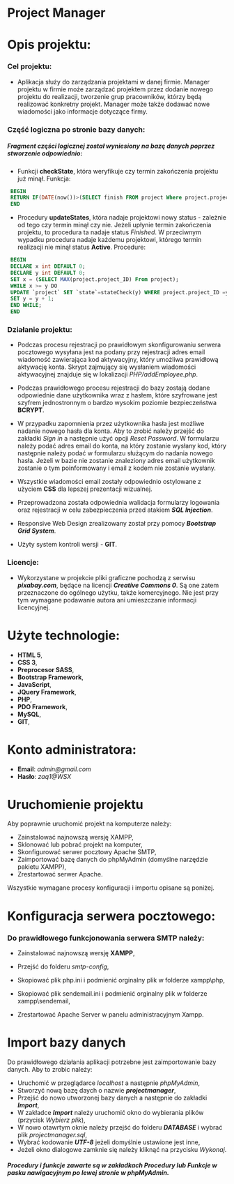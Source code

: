 # Project Manager

# Opis projektu:

### Cel projektu:

- Aplikacja służy do zarządzania projektami w danej firmie. Manager projektu w firmie może zarządzać projektem przez dodanie nowego projektu do realizacji, tworzenie grup pracowników, którzy będą realizować konkretny projekt. Manager może także dodawać nowe wiadomości jako informacje dotyczące firmy.

### Część logiczna po stronie bazy danych:

##### Fragment części logicznej został wyniesiony na bazę danych poprzez stworzenie odpowiednio:

- Funkcji **checkState**, która weryfikuje czy termin zakończenia projektu już minął. Funkcja:

```sql
 BEGIN
 RETURN IF(DATE(now())>(SELECT finish FROM project Where project.project_ID = ID_Project), "Closed", "Active");
 END
```

- Procedury **updateStates**, która nadaje projektowi nowy status - zależnie od tego czy termin minął czy nie. Jeżeli upłynie termin zakończenia projektu, to procedura ta nadaje status _Finished_. W przeciwnym wypadku procedura nadaje każdemu projektowi, którego termin realizacji nie minął status **Active**. Procedure:

```sql
 BEGIN
 DECLARE x int DEFAULT 0;
 DECLARE y int DEFAULT 0;
 SET x = (SELECT MAX(project.project_ID) From project);
 WHILE x >= y DO
 UPDATE `project` SET `state`=stateCheck(y) WHERE project.project_ID =y;
 SET y = y + 1;
 END WHILE;
 END
```

### Działanie projektu:

- Podczas procesu rejestracji po prawidłowym skonfigurowaniu serwera pocztowego wysyłana jest na podany przy rejestracji adres email wiadomość zawierająca kod aktywacyjny, który umożliwa prawidłową aktywację konta. Skrypt zajmujący się wysłaniem wiadomości aktywacyjnej znajduje się w lokalizacji _PHP/addEmployee.php_.

- Podczas prawidłowego procesu rejestracji do bazy zostają dodane odpowiednie dane użytkownika wraz z hasłem, które szyfrowane jest szyfrem jednostronnym o bardzo wysokim poziomie bezpieczeństwa **BCRYPT**.

- W przypadku zapomnienia przez użytkownika hasła jest możliwe nadanie nowego hasła dla konta. Aby to zrobić należy przejść do zakładki _Sign in_ a następnie użyć opcji _Reset Password_. W formularzu należy podać adres email do konta, na który zostanie wysłany kod, który następnie należy podać w formularzu służącym do nadania nowego hasła. Jeżeli w bazie nie zostanie znaleziony adres email użytkownik zostanie o tym poinformowany i email z kodem nie zostanie wysłany.

- Wszystkie wiadomości email zostały odpowiednio ostylowane z użyciem **CSS** dla lepszej prezentacji wizualnej.

- Przeprowadzona została odpowiednia walidacja formularzy logowania oraz rejestracji w celu zabezpieczenia przed atakiem **_SQL Injection_**.

- Responsive Web Design zrealizowany został przy pomocy **_Bootstrap Grid System_**.

- Użyty system kontroli wersji - **GIT**.

### Licencje:

- Wykorzystane w projekcie pliki graficzne pochodzą z serwisu **_pixabay.com_**, będące na licencji **_Creative Commons 0_**. Są one zatem przeznaczone do ogólnego użytku, także komercyjnego. Nie jest przy tym wymagane podawanie autora ani umieszczanie informacji licencyjnej.

# Użyte technologie:

- **HTML 5**,
- **CSS 3**,
- **Preprocesor SASS**,
- **Bootstrap Framework**,
- **JavaScript**,
- **JQuery Framework**,
- **PHP**,
- **PDO Framework**,
- **MySQL**,
- **GIT**,

# Konto administratora:

- **Email**: _admin@gmail.com_
- **Hasło**: _zaq1@WSX_

# Uruchomienie projektu

Aby poprawnie uruchomić projekt na komputerze należy:

- Zainstalować najnowszą wersję XAMPP,
- Sklonować lub pobrać projekt na komputer,
- Skonfigurować serwer pocztowy Apache SMTP,
- Zaimportować bazę danych do phpMyAdmin (domyślne narzędzie pakietu XAMPP),
- Zrestartować serwer Apache.

Wszystkie wymagane procesy konfiguracji i importu opisane są poniżej.

# Konfiguracja serwera pocztowego:

### Do prawidłowego funkcjonowania serwera SMTP należy:

- Zainstalować najnowszą wersję **XAMPP**,

- Przejść do folderu _smtp-config_,

- Skopiować plik php.ini i podmienić orginalny plik w folderze xampp\php,

- Skopiować plik sendemail.ini i podmienić orginalny plik w folderze xampp\sendemail,

- Zrestartować Apache Server w panelu administracyjnym Xampp.

# Import bazy danych

Do prawidłowego działania aplikacji potrzebne jest zaimportowanie bazy danych. Aby to zrobic należy:

- Uruchomić w przeglądarce _localhost_ a następnie _phpMyAdmin_,
- Stworzyć nową bazę daych o nazwie **_projectmanager_**,
- Przejść do nowo utworzonej bazy danych a następnie do zakładki **_Import_**,
- W zakładce **_Import_** należy uruchomić okno do wybierania plików (przycisk _Wybierz plik_),
- W nowo otawrtym oknie należy przejść do folderu **_DATABASE_** i wybrać plik _projectmanager.sql_,
- Wybrać kodowanie **_UTF-8_** jeżeli domyślnie ustawione jest inne,
- Jeżeli okno dialogowe zamknie się należy kliknąć na przycisku _Wykonaj_.

##### Procedury i funkcje zawarte są w zakładkach Procedury lub Funkcje w pasku nawigacyjnym po lewej stronie w phpMyAdmin.
